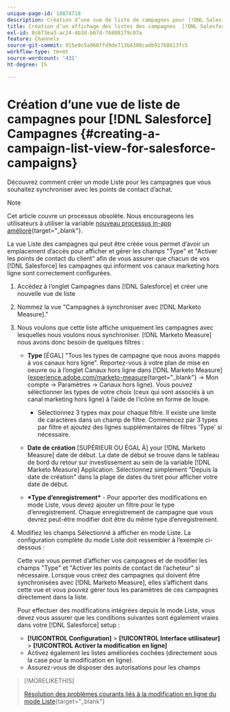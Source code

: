 ```yaml
---
unique-page-id: 18874718
description: Création d’une vue de liste de campagnes pour [!DNL Salesforce Campaigns] - [!DNL Marketo Measure]
title: Création d’un affichage des listes des campagnes  [!DNL Salesforce]
exl-id: 8c673ea3-ac24-4b3d-b67d-76888179c07a
feature: Channels
source-git-commit: 915e9c5a968ffd9de713b4308cadb91768613fc5
workflow-type: tm+mt
source-wordcount: '431'
ht-degree: 1%

---
```


# Création d’une vue de liste de campagnes pour [!DNL Salesforce] Campagnes {#creating-a-campaign-list-view-for-salesforce-campaigns}

Découvrez comment créer un mode Liste pour les campagnes que vous souhaitez synchroniser avec les points de contact d’achat.

>[!NOTE]
>
>Cet article couvre un processus obsolète. Nous encourageons les utilisateurs à utiliser la variable [nouveau processus in-app amélioré](/help/channel-tracking-and-setup/offline-channels/custom-campaign-sync.md){target="_blank"}.

La vue Liste des campagnes qui peut être créée vous permet d’avoir un emplacement d’accès pour afficher et gérer les champs &quot;Type&quot; et &quot;Activer les points de contact du client&quot; afin de vous assurer que chacun de vos [!DNL Salesforce] les campagnes qui informent vos canaux marketing hors ligne sont correctement configurées.

1. Accédez à l’onglet Campagnes dans [!DNL Salesforce] et créer une nouvelle vue de liste
1. Nommez la vue &quot;Campagnes à synchroniser avec [!DNL Marketo Measure].&quot;
1. Nous voulons que cette liste affiche uniquement les campagnes avec lesquelles nous voulons nous synchroniser. [!DNL Marketo Measure] nous avons donc besoin de quelques filtres :

   * **Type** [ÉGAL] &quot;Tous les types de campagne que nous avons mappés à vos canaux hors ligne&quot;. Reportez-vous à votre plan de mise en oeuvre ou à l’onglet Canaux hors ligne dans [!DNL Marketo Measure] ([experience.adobe.com/marketo-measure](https://experience.adobe.com/marketo-measure){target="_blank"} -> Mon compte -> Paramètres -> Canaux hors ligne). Vous pouvez sélectionner les types de votre choix (ceux qui sont associés à un canal marketing hors ligne) à l’aide de l’icône en forme de loupe.

      * Sélectionnez 3 types max pour chaque filtre. Il existe une limite de caractères dans un champ de filtre. Commencez par 3 types par filtre et ajoutez des lignes supplémentaires de filtres &#39;Type&#39; si nécessaire.

   * **Date de création** [SUPÉRIEUR OU ÉGAL À] your [!DNL Marketo Measure] date de début. La date de début se trouve dans le tableau de bord du retour sur investissement au sein de la variable [!DNL Marketo Measure] Application. Sélectionnez simplement &quot;Depuis la date de création&quot; dans la plage de dates du tiret pour afficher votre date de début.
   * **&#42;Type d’enregistrement&#42;** - Pour apporter des modifications en mode Liste, vous devez ajouter un filtre pour le type d’enregistrement. Chaque enregistrement de campagne que vous devrez peut-être modifier doit être du même type d’enregistrement.

1. Modifiez les champs Sélectionné à afficher en mode Liste. La configuration complète du mode Liste doit ressembler à l’exemple ci-dessous :

   Cette vue vous permet d’afficher vos campagnes et de modifier les champs &quot;Type&quot; et &quot;Activer les points de contact de l’acheteur&quot; si nécessaire. Lorsque vous créez des campagnes qui doivent être synchronisées avec [!DNL Marketo Measure], elles s’affichent dans cette vue et vous pouvez gérer tous les paramètres de ces campagnes directement dans la liste.

   Pour effectuer des modifications intégrées depuis le mode Liste, vous devez vous assurer que les conditions suivantes sont également vraies dans votre [!DNL Salesforce] setup :

   * **[!UICONTROL Configuration]** > **[!UICONTROL Interface utilisateur]** > **[!UICONTROL Activer la modification en ligne]**
   * Activez également les listes améliorées cochées (directement sous la case pour la modification en ligne).
   * Assurez-vous de disposer des autorisations pour les champs

>[!MORELIKETHIS]
>
>[Résolution des problèmes courants liés à la modification en ligne du mode Liste](http://help.salesforce.com/articleView?id=000003911&amp;language=en_US&amp;type=1){target="_blank"}

